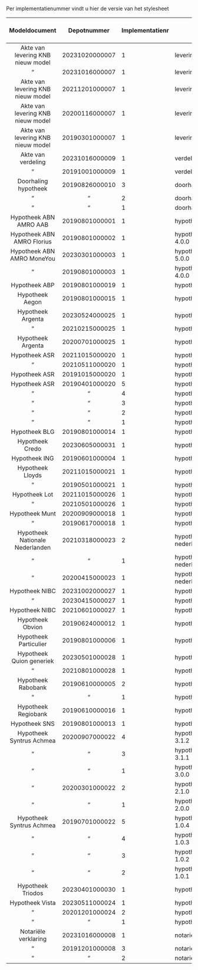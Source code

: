 Per implementatienummer vindt u hier de versie van het stylesheet

Modeldocument|Depotnummer|Implementatienr|Versie stylesheet|Geldig tot en met|Beta
:---:|:---:|---|---|:---:|:---:
Akte van levering KNB nieuw model|20231020000007|1|levering-8.0.0| |Beta
 “ |20231016000007|1|levering-7.0.0| |Beta
Akte van levering KNB nieuw model|20211201000007|1|levering-6.0.0
Akte van levering KNB nieuw model|20200116000007|1|levering-5.1.0
Akte van levering KNB nieuw model|20190301000007|1|levering-5.0.0
Akte van verdeling|20231016000009|1|verdeling-5.0.0| |Beta
 “ |20191001000009|1|verdeling-4.0.0
Doorhaling hypotheek|20190826000010|3|doorhaling_hypotheek-3.1.1
 “ | “ |2|doorhaling_hypotheek-3.1.0
 “ | “ |1|doorhaling_hypotheek-3.0.0
Hypotheek ABN AMRO AAB|20190801000001|1|hypotheek_abn_amro_aab-4.0.0
Hypotheek ABN AMRO Florius|20190801000002|1|hypotheek_abn_amro_florius-4.0.0
Hypotheek ABN AMRO MoneYou|20230301000003|1|hypotheek_abn_amro_moneyou-5.0.0
 “ |20190801000003|1|hypotheek_abn_amro_moneyou-4.0.0
Hypotheek ABP|20190801000019|1|hypotheek_abp-1.0.0
Hypotheek Aegon|20190801000015|1|hypotheek_aegon-5.0.0
Hypotheek Argenta|20230524000025|1|hypotheek_argenta-3.0
 “ |20210215000025|1|hypotheek_argenta-2.0
Hypotheek Argenta|20200701000025|1|hypotheek_argenta-1.0.0
Hypotheek ASR|20211015000020|1|hypotheek_asr-4.0.0
 “ |20210511000020|1|hypotheek_asr-3.0.0
Hypotheek ASR|20191015000020|1|hypotheek_asr-2.0.0
Hypotheek ASR|20190401000020|5|hypotheek_asr-1.2.1
 “ | “ |4|hypotheek_asr-1.2.0
 “ | “ |3|hypotheek_asr-1.1.1
 “ | “ |2|hypotheek_asr-1.1.0
 “ | “ |1|hypotheek_asr-1.0.0
Hypotheek BLG|20190801000014|1|hypotheek_blg-3.0.0
Hypotheek Credo|20230605000031|1|hypotheek_credo-1.0.0
Hypotheek ING|20190601000004|1|hypotheek_ing-4.0.0
Hypotheek Lloyds|20211015000021|1|hypotheek_lloyds-2.0.0
 “ |20190501000021|1|hypotheek_lloyds-1.0.0
Hypotheek Lot|20211015000026|1|hypotheek_lot-2.0.0
 “ |20210501000026|1|hypotheek_lot-1.0.0
Hypotheek Munt|20200909000018|1|hypotheek_munt-3.0
 “ |20190617000018|1|hypotheek_munt-2.0.0
Hypotheek Nationale Nederlanden|20210318000023|2|hypotheek_nationale-nederlanden-2.1.0
 “ | “ |1|hypotheek_nationale-nederlanden-2.0.0
 “ |20200415000023|1|hypotheek_nationale-nederlanden-1.0.0
Hypotheek NIBC|20231002000027|1|hypotheek_nibc-3.0.0| |Beta
 “ |20230415000027|1|hypotheek_nibc-2.0.0
Hypotheek NIBC|20210601000027|1|hypotheek_nibc-1.0.0
Hypotheek Obvion|20190624000012|1|hypotheek_obvion-4.0.0
Hypotheek Particulier|20190801000006|1|hypotheek_particulier-3.0.0
Hypotheek Quion generiek|20230501000028|1|hypotheek_quion_generiek-2.0
 “ |20210801000028|1|hypotheek_quion_generiek-1.0
Hypotheek Rabobank|20190610000005|2|hypotheek_rabobank-5.0.1
 “ | “ |1|hypotheek_rabobank-5.0.0
Hypotheek Regiobank|20190610000016|1|hypotheek_regiobank-3.0.0
Hypotheek SNS|20190801000013|1|hypotheek_sns-2.5.0
Hypotheek Syntrus Achmea|20200907000022|4|hypotheek_syntrus_achmea-3.1.2
 “ | “ |3|hypotheek_syntrus_achmea-3.1.1
 “ | “ |1|hypotheek_syntrus_achmea-3.0.0
 “ |20200301000022|2|hypotheek_syntrus_achmea-2.1.0
 “ | “ |1|hypotheek_syntrus_achmea-2.0.0
Hypotheek Syntrus Achmea|20190701000022|5|hypotheek_syntrus_achmea-1.0.4
 “ | “ |4|hypotheek_syntrus_achmea-1.0.3
 “ | “ |3|hypotheek_syntrus_achmea-1.0.2
 “ | “ |2|hypotheek_syntrus_achmea-1.0.1
Hypotheek Triodos|20230401000030|1|hypotheek_triodos-1.0.0
Hypotheek Vista|20230511000024|1|hypotheek_vista-3.0.0
 “ |20201201000024|2|hypotheek_vista-2.0.1
 “ | “ |1|hypotheek_vista-2.0.0
Notariële verklaring|20231016000008|1|notariele_verklaring-4.0.0| |Beta
 “ |20191201000008|3|notariele_verklaring-3.1.1
 “ | “ |2|notariele_verklaring-3.1.0
